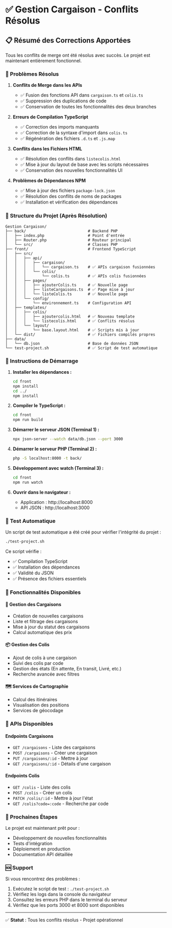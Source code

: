 # ✅ Gestion Cargaison - Conflits Résolus

## 📋 Résumé des Corrections Apportées

Tous les conflits de merge ont été résolus avec succès. Le projet est maintenant entièrement fonctionnel.

### 🔧 Problèmes Résolus

1. **Conflits de Merge dans les APIs**
   - ✅ Fusion des fonctions API dans `cargaison.ts` et `colis.ts`
   - ✅ Suppression des duplications de code
   - ✅ Conservation de toutes les fonctionnalités des deux branches

2. **Erreurs de Compilation TypeScript**
   - ✅ Correction des imports manquants
   - ✅ Correction de la syntaxe d'import dans `colis.ts`
   - ✅ Régénération des fichiers `.d.ts` et `.js.map`

3. **Conflits dans les Fichiers HTML**
   - ✅ Résolution des conflits dans `listecolis.html`
   - ✅ Mise à jour du layout de base avec les scripts nécessaires
   - ✅ Conservation des nouvelles fonctionnalités UI

4. **Problèmes de Dépendances NPM**
   - ✅ Mise à jour des fichiers `package-lock.json`
   - ✅ Résolution des conflits de noms de packages
   - ✅ Installation et vérification des dépendances

### 📁 Structure du Projet (Après Résolution)

```
Gestion Cargaison/
├── back/                           # Backend PHP
│   ├── index.php                   # Point d'entrée
│   ├── Router.php                  # Routeur principal
│   └── src/                        # Classes PHP
├── front/                          # Frontend TypeScript
│   ├── src/
│   │   ├── api/
│   │   │   ├── cargaison/
│   │   │   │   └── cargaison.ts    # ✅ APIs cargaison fusionnées
│   │   │   └── colis/
│   │   │       └── colis.ts        # ✅ APIs colis fusionnées
│   │   ├── pages/
│   │   │   ├── ajouterColis.ts     # ✅ Nouvelle page
│   │   │   ├── listeCargaisons.ts  # ✅ Page mise à jour
│   │   │   └── listeColis.ts       # ✅ Nouvelle page
│   │   └── config/
│   │       └── environnement.ts    # Configuration API
│   ├── templates/
│   │   ├── colis/
│   │   │   ├── ajoutercolis.html   # ✅ Nouveau template
│   │   │   └── listecolis.html     # ✅ Conflits résolus
│   │   └── layout/
│   │       └── base.layout.html    # ✅ Scripts mis à jour
│   └── dist/                       # ✅ Fichiers compilés propres
├── data/
│   └── db.json                     # Base de données JSON
└── test-project.sh                 # ✅ Script de test automatique
```

### 🚀 Instructions de Démarrage

1. **Installer les dépendances :**
   ```bash
   cd front
   npm install
   cd ../
   npm install
   ```

2. **Compiler le TypeScript :**
   ```bash
   cd front
   npm run build
   ```

3. **Démarrer le serveur JSON (Terminal 1) :**
   ```bash
   npx json-server --watch data/db.json --port 3000
   ```

4. **Démarrer le serveur PHP (Terminal 2) :**
   ```bash
   php -S localhost:8000 -t back/
   ```

5. **Développement avec watch (Terminal 3) :**
   ```bash
   cd front
   npm run watch
   ```

6. **Ouvrir dans le navigateur :**
   - Application : http://localhost:8000
   - API JSON : http://localhost:3000

### 🧪 Test Automatique

Un script de test automatique a été créé pour vérifier l'intégrité du projet :

```bash
./test-project.sh
```

Ce script vérifie :
- ✅ Compilation TypeScript
- ✅ Installation des dépendances
- ✅ Validité du JSON
- ✅ Présence des fichiers essentiels

### 📝 Fonctionnalités Disponibles

#### 🚢 Gestion des Cargaisons
- Création de nouvelles cargaisons
- Liste et filtrage des cargaisons
- Mise à jour du statut des cargaisons
- Calcul automatique des prix

#### 📦 Gestion des Colis
- Ajout de colis à une cargaison
- Suivi des colis par code
- Gestion des états (En attente, En transit, Livré, etc.)
- Recherche avancée avec filtres

#### 🗺️ Services de Cartographie
- Calcul des itinéraires
- Visualisation des positions
- Services de géocodage

### 🔗 APIs Disponibles

#### Endpoints Cargaisons
- `GET /cargaisons` - Liste des cargaisons
- `POST /cargaisons` - Créer une cargaison
- `PUT /cargaisons/:id` - Mettre à jour
- `GET /cargaisons/:id` - Détails d'une cargaison

#### Endpoints Colis
- `GET /colis` - Liste des colis
- `POST /colis` - Créer un colis
- `PATCH /colis/:id` - Mettre à jour l'état
- `GET /colis?code=:code` - Recherche par code

### 🎯 Prochaines Étapes

Le projet est maintenant prêt pour :
- Développement de nouvelles fonctionnalités
- Tests d'intégration
- Déploiement en production
- Documentation API détaillée

### 🆘 Support

Si vous rencontrez des problèmes :
1. Exécutez le script de test : `./test-project.sh`
2. Vérifiez les logs dans la console du navigateur
3. Consultez les erreurs PHP dans le terminal du serveur
4. Vérifiez que les ports 3000 et 8000 sont disponibles

---

✅ **Statut** : Tous les conflits résolus - Projet opérationnel
